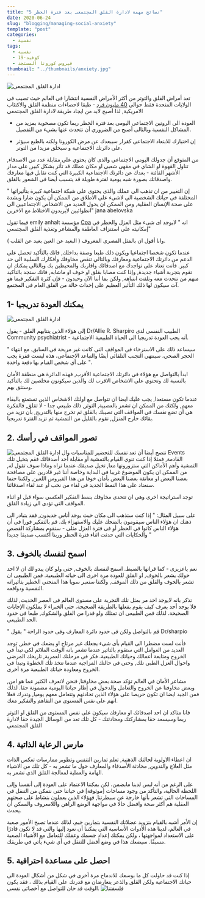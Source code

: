 ```yaml
---
title: "5 نصائح مهمة لادارة القلق المجتمعى بعد فترة الحظر"
date: 2020-06-24
slug: "blogging/managing-social-anxiety"
template: "post"
categories:
  - نفسية
tags:
  - نفسية
  - كوفيد-19
  - فيروس كورونا المستجد
thumbnail: "../thumbnails/anxiety.jpg"
---
```


![ادارة القلق المجتمعى](<../images/managing-social-anxiety (3).png>)

تعد أمراض القلق والتوتر من أكثر الأمراض النفسية انتشارا فى العالم حيث تصيب فى الولايات المتحدة فقط حوالى [40 مليون فرد](https://adaa.org/about-adaa/press-room/facts-statistics) - طبقا لاحصاءات منظمة القلق والاكتئاب الامريكية, لذا أصبح لابد من ايجاد طريقة لادارة القلق المجتمعى

- العودة الى الروتين الاجتماعى اليومى بعد فترة الحظر ربما تكون مصحوبة بمزيد من المشاكل النفسية وبالتالى أصبح من الضروري أن نتحدث عنها بشيء من التفصيل.

- إن اختيارك للابتعاد الاجتماعي كقرار سيبعدك عن مرض الكورونا ولكنه بالطبع سيؤثر على دائرتك الاجتماعية و سيخلق مزيدا من التوتر.

من المتوقع أن جدولك اليومى الاجتماعى والذى كان يحتوي على مقابلة عدد من الاصدقاء, تناول القهوة او الشاي في مقهى شعبى او مكان عملك قد تأثر بشكل كبير, على مدار الأشهر الفائتة - بعدك عن دائرتك الاجتماعية الكبيرة التي كنت تقابل فيها معارفك واصدقائك بصورة شبه يومية لفترة طويلة قد يتسبب أيضا في الشعور بالقلق.

" إن التغيير من ان تذهب الى عملك والذى يحتوى على شبكة اجتماعية كبيرة بتأثيراتها المختلفة فى حياتك الشخصية الى لاشىء على الاطلاق من الممكن أن يكون ضارا وبشدة على صحة الإنسان العقلية, ومن الممكن ان يحول العديد من الاشخاص الاجتماعيين الى انطوائيين لايريدون الاختلاط مع الاخرين" jana abelovska

فيما تقول emily anhalt مؤسسة [Coa](https://joincoa.com/) انه " لايوجد اى شىء مثل العزل والحظر في إمكانيته على استنزاف العاطفة والمشاعر وتغذية القلق المجتمعي"

وانا أقول ان بالمثل المصرى المعروف ( البعيد عن العين بعيد عن القلب ).

عندما تكون شخصا اجتماعيا ويكون ذلك طبعا وصفة بداخلك, فانك بالتأكيد تحصل على الدعم من دائرتك الاجتماعية ومعارفك وبالتالي تنقص مخاوفك وأفكارك السلبية الى حد كبير. فانت تعتاد على تواجدك مع اصدقائك واقاربك والمحيطين بك وبالتالى يمكنك ان تقوم بتجربة أشياء جديدة, وإذا كنت مصابا بقلق او خوف او ماشابه, فانك ستجد بالتأكيد منهم من تتحدث معه وتلفت انتباهه, ولكن بما أننا الآن وحيدون - فإن كثرة التفكير فيما هو آت سيكون لها ذلك التأثير العظيم على إحداث حالة من القلق العام فى المجتمع.

## 1- يمكنك العودة تدريجيا

![ادارة القلق المجتمعى](<../images/managing-social-anxiety (2).png>)

إلى هؤلاء الذين ينتابهم القلق - يقول Dr/Allie R. Sharpiro الطبيب النفسى لدى Community psychiatrist - أنه يجب العودة تدريجيا الى الحياة الطبيعية الاجتماعية.

" سيساعد ذلك على الاسترخاء في المواقف التي كانت غير مريحة في السابق. مع انتهاء الحجر الصحي، سينتهي التجنب التلقائي أيضًا والتباعد الاجتماعى، هذه ليست قفزة يجب على أي شخص القيام بها دفعة واحدة ".

ابدأ بالتواصل مع هؤلاء فى دائرتك الاجتماعية الأقرب, فهذه الدائرة هى منطقة الأمان بالنسبة لك وتحتوي على الاشخاص الاقرب لك والذين سيكونون مخلصين لك بالتأكيد وستثق بهم.

عندما تكون مستعدا, يجب عليك ايضا ان تتواصل مع اولئك الاشخاص الذين تستمتع بالبقاء معهم, ولكنك من الممكن ان تشعر بالعصبية, التوتر, ذلك طبيعي جدا - لا تقلق, فالفكرة هي أن تضع نفسك فى المواقف التى تصيبك بالقلق ثم تخرج منها بالتدريج, بأن تزيد من بقائك خارج المنزل, تقوم بالقليل من التمشية ثم تزيد الفترة تدريجيا.

## 2\. تصور المواقف في رأسك

![ادارة القلق المجتمعى](<../images/managing-social-anxiety (1).png>)
ننصح أيضا أن تعد نفسك للتحضير للمناسبات وال Events القادمة, فمثلا إذا كنت تنوي القيام بالتمشية أو مقابلة أحد أصدقائك فقم بتخيل تلك التمشية وأهم الأماكن التي ستزورونها معا, تخيل صديقك عندما تراه وماذا سوف تقول له, من الممكن ان يكون الموضوع غريبا فى البداية وخاصة أننا غير قادرين على مصافحة بعضنا البعض او معانقة بعضنا البعض بأمان خوفا من هذا الفيروس اللعين, ولكننا حتما سنعتاد على هذا النمط الجديد فى لقاء من نحب أو عند لقاء اصدقائنا.

توجد استراتيجة اخرى وهى ان تتحدى مخاوفك بنمط التفكير العكسى سواء قبل او اثناء المواقف التى تؤدى الى زيادة القلق.

على سبيل المثال: " إذا كنت ستذهب الى مكان حيث يوجد أناس جديدون, فقد يتبادر الى ذهنك ان هؤلاء الناس سيقومون بالضحك عليك والاستهزاء بك. قم بالتفكير فورا فى أن هؤلاء الناس كانوا في الحظر أو فى فترة العزل مثلى - سنقوم بمشاركة القصص والحكايات التى حدثت اثناء فترة الحظر وربنا اكتسب صديقا جديدا "

## 3. اسمح لنفسك بالخوف

نعم ياعزيزى - كما قراتها بالضبط. اسمح لنفسك بالخوف, حتى ولو كان يبدو لك ان لا احد حولك يشعر بالخوف, او القلق للعودة مرة اخرى الى حياته الطبيعية. فمن الطبيعى ان تشعر بالخوف والقلق من ذلك الموقف, ولكننا سنعبر سويا هذا المنحنى الخطير بتأثيراته النفسية ودوافعه.

تذكر بانه لايوجد احد مر بمثل تلك التجربة على مستوى العالم فى العصر الحديث, لذلك فلا يوجد أحد يعرف كيف يقوم بفعلها بالطريقة الصحيحة. حتى الخبراء لا يملكون الإجابات الصحيحة. لذلك فمن الطبيعى ان تمتلك ولو قدرا من القلق والشكوك, طبعا فى حدود الحد الطبيعى.

" قم بالتواصل ولكن فى حدود دائرة المعارف وفى حدود الراحة " يقول Dr/sharpio

فأنت لست مضطرا الى القيام بأى شىء يجعلك غير مرتاح او يضعك فى خطر, توجد العديد من العوامل التي ستقوم بالتاثير عندما تشعر بانه الوقت الملائم لكى تبدأ فى الخروج ومتابعة أعمالك وحياتك الطبيعية. فكر فى مرحلتك العمرية, تاريخك المرضى واحوال العزل الطبى تلك, وحتى فى حالتك المزاجية عندما تتخذ تلك الخطوة وتبدا فى الخروج ومعاودة حياتك الطبيعية مرة أخرى.

مشاعر الأمان في العالم تؤكد صحة بعض مخاوفنا, فنحن لانعرف الكثير عما هو امن, وبعض مخاوفنا عن الخروج والتعامل والدخول في إطار حياتنا اليومية مضمونة حقا. لذلك فمن الجيد ايضا ان تكون حريصا على هؤلاء الذين تحادثهم وتتعامل معهم يوميا, وتدرك فعلا انهم على نفس المستوى من التفاهم والتفكير معك.

فانا متاكد ان احد اصدقائك او معارفك سيكون على نفس المستوى من القلق او التوتر ربما وسيسعد حقا بمشاركتك ومحادثتك - كل تلك تعد من الوسائل الجيدة حقا لادارة القلق المجتمعى

## 4\. مارس الرعاية الذاتية

ان اعطاء الاولوية لحالتك الذهنية, تعلم تمارين التنفس وتطوير ممارسات تعكس الذات مثل العلاج والتدوين, محادثة الأصدقاء والمعارف حول ما تشعر به - كل تلك من الاشياء الهامة والعملية لمعالجة القلق الذي نشعر به.

على الرغم من أنه ليس لدينا مايضمن، لكن يمكننا الاعتماد على العودة إلى أنفسنا وإلى اللحظة الحالية، والتأكد من وجود مساحات [موثوقة] في حياتنا حتى نتمكن من التنقل في المساحات التي تشعر بأنها خارجة عن سيطرتنا, فهؤلاء الذين يعملون بنشاط على صحتهم العقلية هم أكثر صحة وافضل حالا فى مواجهة الوضع الراهن واللامعروف والممكن أن يحدث.

إن الأمر أشبه بالقيام بتزويد عضلاتك النفسية بتمارين جيم، لذلك عندما تصبح الأمور صعبة في العالم، لدينا هذه الأدوات الأساسية التي يمكننا أن نعود إليها والتي قد لا تكون قادرًا على الاستعداد لمواجهتها ، ولكن يمكنك إعداد جسمك وعقلك للتعامل مع الأشياء الصعبة مسبقًا. سيضعك هذا في وضع أفضل للتنقل في أي شيء يأتي في طريقك.

## 5\. احصل على مساعدة احترافية

إذا كنت قد حاولت كل ما بوسعك للاندماج مرة أخرى في شكل من أشكال العودة الى حياتك الاجتماعية ولكن القلق والذعر يتعارضان مع قدرتك على القيام بذلك ، فقد يكون الوقت قد حان للتواصل مع أخصائي نفسي.
![فلسفتنا](<../images/obgyn (1).png>)
